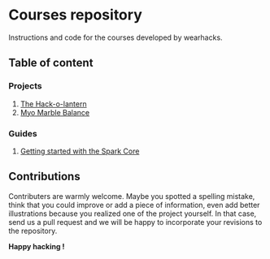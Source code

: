 # Courses repository
Instructions and code for the courses developed by wearhacks. 

## Table of content

### Projects

1. [The Hack-o-lantern](https://github.com/wearhacks/courses/blob/master/projects/hack-o-lantern/instructions.md) 
2. [Myo Marble Balance](projects/myo_marble/instructions.md) 

### Guides

1. [Getting started with the Spark Core](https://github.com/wearhacks/courses/blob/master/guides/particle/instructions.md)


## Contributions

Contributers are warmly welcome. Maybe you spotted a spelling mistake, think that you could improve or add a piece of information,
even add better illustrations because you realized one of the project yourself. In that case, send us a pull request and we will be 
happy to incorporate your revisions to the repository. 


**Happy hacking !**
